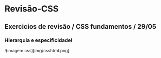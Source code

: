 # Revisão-CSS
## Exercicios de revisão / CSS fundamentos / 29/05

### Hierarquia e especificidade!

!(imagem css)[img/csshtml.png]

